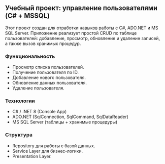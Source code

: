 ## Учебный проект: управление пользователями (C# + MSSQL)
Этот проект создан для отработки навыков работы с C#, ADO.NET и MS SQL Server.
Приложение реализует простой CRUD по таблице пользователей: добавление, просмотр, обновление и удаление записей, а также вызов хранимых процедур.

### Функциональность
- Просмотр списка пользователей.
- Получение пользователя по ID.
- Добавление нового пользователя.
- Обновление данных пользователя.
- Удаление пользователя.

### Технологии
- C# / .NET 8 (Console App)
- ADO.NET (SqlConnection, SqlCommand, SqlDataReader)
- MS SQL Server (таблицы + хранимые процедуры)

### Структура
- Repository для работы с базой данных.
- Service Layer для бизнес-логики.
- Presentation Layer.
